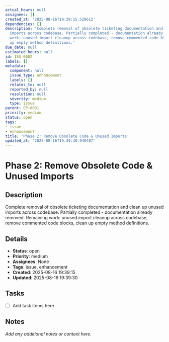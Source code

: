 ```yaml
---
actual_hours: null
assignees: []
created_at: '2025-08-16T19:39:15.529612'
dependencies: []
description: 'Complete removal of obsolete ticketing documentation and clean up unused
  imports across codebase. Partially completed - documentation already removed. Remaining
  work: unused import cleanup across codebase, remove commented code blocks, clean
  up empty method definitions.'
due_date: null
estimated_hours: null
id: ISS-0002
labels: []
metadata:
  component: null
  issue_type: enhancement
  labels: []
  relates_to: null
  reported_by: null
  resolution: null
  severity: medium
  type: issue
parent: EP-0001
priority: medium
status: open
tags:
- issue
- enhancement
title: 'Phase 2: Remove Obsolete Code & Unused Imports'
updated_at: '2025-08-16T19:39:30.940487'
---
```


# Phase 2: Remove Obsolete Code & Unused Imports

## Description
Complete removal of obsolete ticketing documentation and clean up unused imports across codebase. Partially completed - documentation already removed. Remaining work: unused import cleanup across codebase, remove commented code blocks, clean up empty method definitions.

## Details
- **Status**: open
- **Priority**: medium
- **Assignees**: None
- **Tags**: issue, enhancement
- **Created**: 2025-08-16 19:39:15
- **Updated**: 2025-08-16 19:39:30

## Tasks
- [ ] Add task items here

## Notes
_Add any additional notes or context here._
